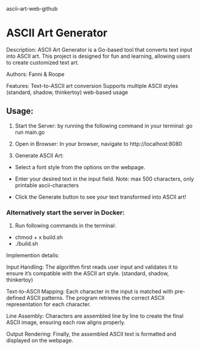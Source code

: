 ascii-art-web-github

# ASCII Art Generator

Description:
ASCII Art Generator is a Go-based tool that converts text input into ASCII art.
This project is designed for fun and learning, allowing users to create customized text art.

Authors: Fanni & Roope

Features:
Text-to-ASCII art conversion
Supports multiple ASCII styles (standard, shadow, thinkertoy)
web-based usage

## Usage:

1. Start the Server: by running the following command in your terminal: go run main.go

2. Open in Browser: In your browser, navigate to http://localhost:8080

3. Generate ASCII Art:

- Select a font style from the options on the webpage.

- Enter your desired text in the input field. Note: max 500 characters, only printable ascii-characters

- Click the Generate button to see your text transformed into ASCII art!

### Alternatively start the server in Docker:

1. Run following commands in the terminal:

- chmod + x build.sh
- ./build.sh

Implemention details:

Input Handling: The algorithm first reads user input and validates it to ensure it’s compatible with the ASCII art style. (standard, shadow, thinkertoy)

Text-to-ASCII Mapping: Each character in the input is matched with pre-defined ASCII patterns. The program retrieves the correct ASCII representation for each character.

Line Assembly: Characters are assembled line by line to create the final ASCII image, ensuring each row aligns properly.

Output Rendering: Finally, the assembled ASCII text is formatted and displayed on the webpage.
